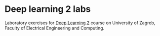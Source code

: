 # Deep learning 2 labs

Laboratory exercises for [Deep Learning 2](https://www.fer.unizg.hr/en/course/deelea2) course on University of Zagreb, Faculty of Electrical Engineering and Computing.
